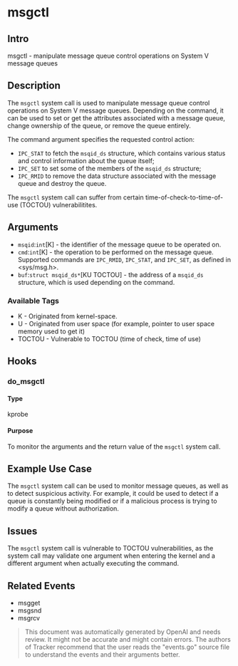 
# msgctl

## Intro
msgctl - manipulate message queue control operations on System V message queues

## Description
The `msgctl` system call is used to manipulate message queue control operations on System V message queues. Depending on the command, it can be used to set or get the attributes associated with a message queue, change ownership of the queue, or remove the queue entirely.

The command argument specifies the requested control action: 
* `IPC_STAT` to fetch the `msqid_ds` structure, which contains various status and control information about the queue itself; 
* `IPC_SET` to set some of the members of the `msqid_ds` structure; 
* `IPC_RMID` to remove the data structure associated with the message queue and destroy the queue.

The `msgctl` system call can suffer from certain time-of-check-to-time-of-use (TOCTOU) vulnerabilitites.

## Arguments
* `msqid`:`int`[K] - the identifier of the message queue to be operated on.
* `cmd`:`int`[K] - the operation to be performed on the message queue.  Supported commands are `IPC_RMID`, `IPC_STAT`, and `IPC_SET`, as defined in <sys/msg.h>.
* `buf`:`struct msqid_ds*`[KU TOCTOU] - the address of a `msqid_ds` structure, which is used depending on the command.

### Available Tags
* K - Originated from kernel-space.
* U - Originated from user space (for example, pointer to user space memory used to get it)
* TOCTOU - Vulnerable to TOCTOU (time of check, time of use)

## Hooks
### do_msgctl
#### Type
kprobe
#### Purpose
To monitor the arguments and the return value of the `msgctl` system call.

## Example Use Case
The `msgctl` system call can be used to monitor message queues, as well as to detect suspicious activity. For example, it could be used to detect if a queue is constantly being modified or if a malicious process is trying to modify a queue without authorization.

## Issues
The `msgctl` system call is vulnerable to TOCTOU vulnerabilities, as the system call may validate one argument when entering the kernel and a different argument when actually executing the command.

## Related Events
* msgget
* msgsnd
* msgrcv

> This document was automatically generated by OpenAI and needs review. It might
> not be accurate and might contain errors. The authors of Tracker recommend that
> the user reads the "events.go" source file to understand the events and their
> arguments better.
